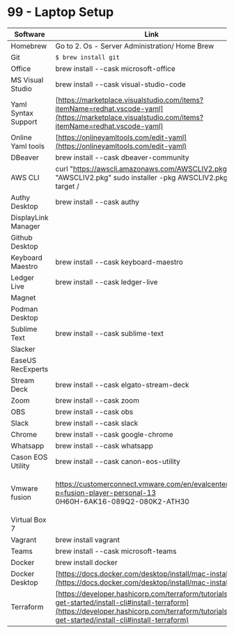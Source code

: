 # 99 - Laptop Setup

| Software            | Link                                                                                                                                                                                                            |
| ------------------- | --------------------------------------------------------------------------------------------------------------------------------------------------------------------------------------------------------------- |
| Homebrew            | Go to 2. Os - Server Administration/ Home Brew                                                                                                                                                                  |
| Git                 | `$ brew install git`                                                                                                                                                                                            |
| Office              | brew install --cask microsoft-office                                                                                                                                                                            |
| MS Visual Studio    | brew install --cask visual-studio-code                                                                                                                                                                          |
| Yaml Syntax Support | [https://marketplace.visualstudio.com/items?itemName=redhat.vscode-yaml](https://marketplace.visualstudio.com/items?itemName=redhat.vscode-yaml)                                                                |
| Online Yaml tools   | [https://onlineyamltools.com/edit-yaml](https://onlineyamltools.com/edit-yaml)                                                                                                                                  |
| DBeaver             | brew install --cask dbeaver-community                                                                                                                                                                           |
| AWS CLI             | curl "https://awscli.amazonaws.com/AWSCLIV2.pkg" -o "AWSCLIV2.pkg" sudo installer -pkg AWSCLIV2.pkg -target /                                                                                                   |
| Authy Desktop       | brew install --cask authy                                                                                                                                                                                       |
| DisplayLink Manager |                                                                                                                                                                                                                 |
| Github Desktop      |                                                                                                                                                                                                                 |
| Keyboard Maestro    | brew install --cask keyboard-maestro                                                                                                                                                                            |
| Ledger Live         | brew install --cask ledger-live                                                                                                                                                                                 |
| Magnet              |                                                                                                                                                                                                                 |
| Podman Desktop      |                                                                                                                                                                                                                 |
| Sublime Text        | brew install --cask sublime-text                                                                                                                                                                                |
| Slacker             |                                                                                                                                                                                                                 |
| EaseUS RecExperts   |                                                                                                                                                                                                                 |
| Stream Deck         | brew install --cask elgato-stream-deck                                                                                                                                                                          |
| Zoom                | brew install --cask zoom                                                                                                                                                                                        |
| OBS                 | brew install --cask obs                                                                                                                                                                                         |
| Slack               | brew install --cask slack                                                                                                                                                                                       |
| Chrome              | brew install --cask google-chrome                                                                                                                                                                               |
| Whatsapp            | brew install --cask whatsapp                                                                                                                                                                                    |
| Cason EOS Utility   | brew install --cask canon-eos-utility                                                                                                                                                                           |
| Vmware fusion       | <p><a href="https://customerconnect.vmware.com/en/evalcenter?p=fusion-player-personal-13">https://customerconnect.vmware.com/en/evalcenter?p=fusion-player-personal-13</a><br>0H60H-6AK16-089Q2-080K2-ATH30</p> |
| Virtual Box 7       |                                                                                                                                                                                                                 |
| Vagrant             | brew install vagrant                                                                                                                                                                                            |
| Teams               | brew install --cask microsoft-teams                                                                                                                                                                             |
| Docker              | brew install docker                                                                                                                                                                                             |
| Docker Desktop      | [https://docs.docker.com/desktop/install/mac-install/](https://docs.docker.com/desktop/install/mac-install/)                                                                                                    |
| Terraform           | [https://developer.hashicorp.com/terraform/tutorials/aws-get-started/install-cli#install-terraform](https://developer.hashicorp.com/terraform/tutorials/aws-get-started/install-cli#install-terraform)          |

